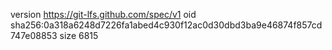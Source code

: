 version https://git-lfs.github.com/spec/v1
oid sha256:0a318a6248d7226fa1abed4c930f12ac0d30dbd3ba9e46874f857cd747e08853
size 6815
